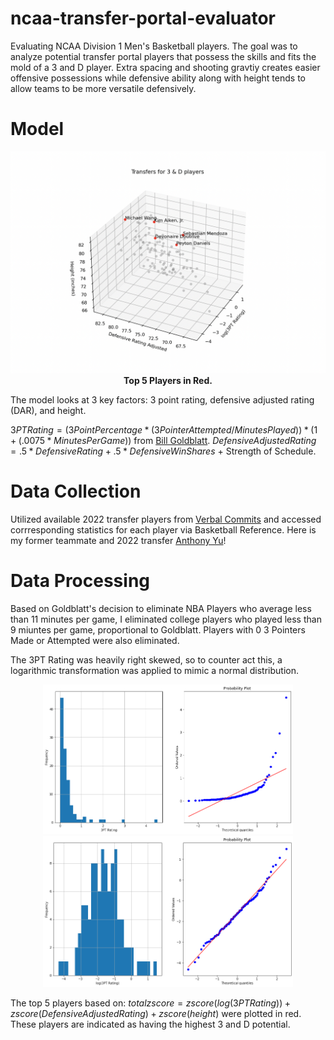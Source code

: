# ncaa-transfer-portal-evaluator
Evaluating NCAA Division 1 Men's Basketball players. The goal was to analyze potential transfer portal players that possess the skills and fits the mold of a 3 and D player. Extra spacing and shooting gravtiy creates easier offensive possessions while defensive ability along with height tends to allow teams to be more versatile defensively.

# Model
<img src="plots/model.png" width = 800>

<figcaption align = "center"><b>Top 5 Players in Red.</b></figcaption>

The model looks at 3 key factors: 3 point rating, defensive adjusted rating (DAR), and height.

$3PT Rating = (3 Point Percentage * (3Pointer Attempted/Minutes Played)) * (1 + (.0075 * Minutes Per Game))$ from [Bill Goldblatt](http://www.82games.com/Adjusting.htm).
$Defensive Adjusted Rating = .5 * Defensive Rating + .5 * Defensive Win Shares$ + Strength of Schedule.

# Data Collection
Utilized available 2022 transfer players from [Verbal Commits](https://www.verbalcommits.com/transfers/2022) and accessed corrresponding statistics for each player via Basketball Reference. Here is my former teammate and 2022 transfer [Anthony Yu](https://www.sports-reference.com/cbb/players/anthony-yu-1.html)!

# Data Processing

Based on Goldblatt's decision to eliminate NBA Players who average less than 11 minutes per game, I eliminated college players who played less than 9 miuntes per game, proportional to Goldblatt. Players with 0 3 Pointers Made or Attempted were also eliminated.

The 3PT Rating was heavily right skewed, so to counter act this, a logarithmic transformation was applied to mimic a normal distribution.
<p align="middle">
  <img src="plots/3ptratingplot.png" width="400" />
  <img src="plots/3ptratinglogplot.png" width="400" /> 
</p>

The top 5 players based on: $total zscore = zscore(log(3PT Rating)) + zscore(Defensive Adjusted Rating) + zscore(height)$ were plotted in red. These players are indicated as having the highest 3 and D potential.


